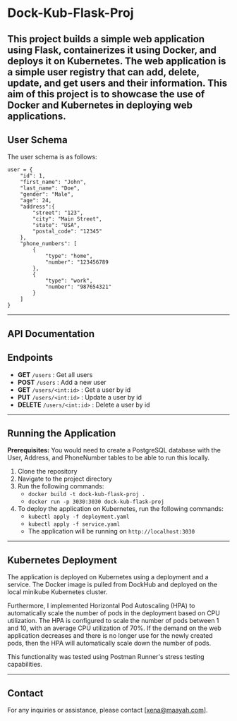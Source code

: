 # Dock-Kub-Flask-Proj

This project builds a simple web application using Flask, containerizes it using Docker, and deploys it on Kubernetes. 
The web application is a simple user registry that can add, delete, update, and get users and their information.
This aim of this project is to showcase the use of Docker and Kubernetes in deploying web applications. 
--- 

## User Schema
The user schema is as follows: 
```
user = {
    "id": 1, 
    "first_name": "John", 
    "last_name": "Doe", 
    "gender": "Male",
    "age": 24,
    "address":{
        "street": "123",
        "city": "Main Street",
        "state": "USA",
        "postal_code": "12345"
    },
    "phone_numbers": [
        {
            "type": "home",
            "number": "123456789
        }, 
        {
            "type": "work",
            "number": "987654321"
        }
    ]
}
```
---
## API Documentation 
## Endpoints
- **GET** `/users` : Get all users
- **POST** `/users` : Add a new user
- **GET** `/users/<int:id>` : Get a user by id
- **PUT** `/users/<int:id>` : Update a user by id
- **DELETE** `/users/<int:id>` : Delete a user by id
---
## Running the Application
**Prerequisites:** You would need to create a PostgreSQL database with the User, Address, and PhoneNumber tables to be 
able to run this locally. 
1. Clone the repository
2. Navigate to the project directory
3. Run the following commands:
    - `docker build -t dock-kub-flask-proj .`
    - `docker run -p 3030:3030 dock-kub-flask-proj`
4. To deploy the application on Kubernetes, run the following commands:
    - `kubectl apply -f deployment.yaml`
    - `kubectl apply -f service.yaml`
    - The application will be running on `http://localhost:3030`
---
## Kubernetes Deployment 
The application is deployed on Kubernetes using a deployment and a service. The Docker image is pulled from DockHub and 
deployed on the local minikube Kubernetes cluster.

Furthermore, I implemented Horizontal Pod Autoscaling (HPA) to automatically scale the number of pods in the deployment
based on CPU utilization. The HPA is configured to scale the number of pods between 1 and 10, with an average CPU 
utilization of 70%. If the demand on the web application decreases and there is no longer use for the newly created
pods, then the HPA will automatically scale down the number of pods. 

This functionality was tested using Postman Runner's stress testing capabilities. 

--- 
## Contact

For any inquiries or assistance, please contact [xena@maayah.com].